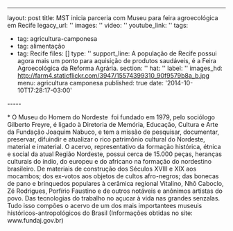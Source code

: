 ---
layout: post
title: MST inicia parceria com Museu para feira agroecológica em Recife
legacy_url: ''
images: ''
video: ''
youtube_link: ''
tags:
- tag: agricultura-camponesa
- tag: alimentação
- tag: Recife
files: []
type: ''
support_line: A população de Recife possui agora mais um ponto para aquisição de produtos
  saudáveis, é a Feira Agroecológica da Reforma Agrária.
section: ''
hat: ''
label: ''
images_hd: http://farm4.staticflickr.com/3947/15574399310_90f9579b8a_b.jpg
menu: agricultura camponesa
published: true
date: '2014-10-10T17:28:17-03:00'

----- &nbsp;&nbsp;</p>

<p>* O Museu do Homem do Nordeste &nbsp;foi fundado em 1979, pelo soci&oacute;logo Gilberto Freyre, &eacute; ligado &agrave; Diretoria de Mem&oacute;ria, Educa&ccedil;&atilde;o, Cultura e Arte da Funda&ccedil;&atilde;o Joaquim Nabuco, e tem a miss&atilde;o de pesquisar, documentar, preservar, difuindir e atualizar o rico patrim&ocirc;nio cultural do Nordeste, material e imaterial. O acervo, representativo da forma&ccedil;&atilde;o hist&oacute;rica, &eacute;tnica e social da atual Regi&atilde;o Nordeste, possui cerca de 15.000 pe&ccedil;as, heran&ccedil;as culturais do &iacute;ndio, do europeu e do africano na forma&ccedil;&atilde;o do nordestino brasileiro. De materiais de constru&ccedil;&atilde;o dos S&eacute;culos XVIII e XIX aos mocambos; dos ex-votos aos objetos de cultos afro-negros; das bonecas de pano e brinquedos populares &agrave; cer&acirc;mica regional Vitalino, Nh&ocirc; Caboclo, Z&eacute; Rodrigues, Porf&iacute;rio Faustino e de outros not&aacute;veis e an&ocirc;nimos artistas do povo. Das tecnologias do trabalho no a&ccedil;ucar &agrave; vida nas grandes senzalas. Tudo isso comp&otilde;es o acervo de um dos mais importantees museuis hist&oacute;ricos-antropol&oacute;gicos do Brasil (Informa&ccedil;&otilde;es obtidas no site: www.fundaj.gov.br)&nbsp;</p>
